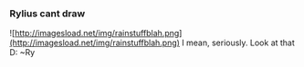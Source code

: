 ### Rylius cant draw ###
![http://imagesload.net/img/rainstuffblah.png](http://imagesload.net/img/rainstuffblah.png)
I mean, seriously. Look at that D:
~Ry